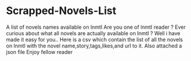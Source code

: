# Scrapped-Novels-List
A list of novels names available on lnmtl
Are you one of lnmtl reader ? Ever curious about what all novels are actually available on lnmtl ? Well i have made it easy for you..
Here is a csv which contain the list of all the novels on lnmtl with the novel name,story,tags,likes,and url to it.
Also attached a json file
Enjoy fellow reader
